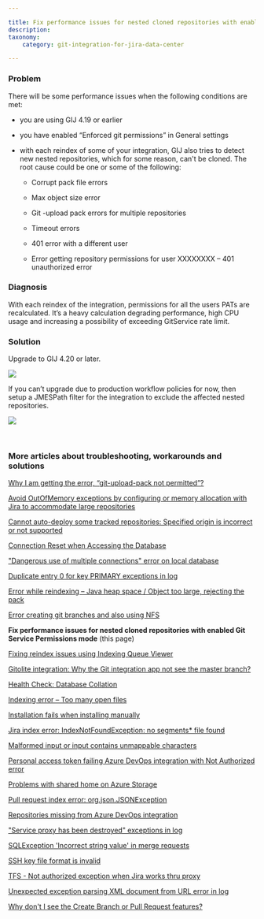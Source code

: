 ```yaml
---

title: Fix performance issues for nested cloned repositories with enabled Git Service Permissions mode
description:
taxonomy:
    category: git-integration-for-jira-data-center

---
```


<!-- TROUBLESHOOTING -->

### Problem

There will be some performance issues when the following conditions are met:

*   you are using GIJ 4.19 or earlier

*   you have enabled “Enforced git permissions” in General settings

*   with each reindex of some of your integration, GIJ also tries to detect new nested repositories, which for some reason, can't be cloned. The root cause could be one or some of the following:

    *   Corrupt pack file errors

    *   Max object size error

    *   Git -upload pack errors for multiple repositories

    *   Timeout errors

    *   401 error with a different user

    *   Error getting repository permissions for user XXXXXXXX – 401 unauthorized error

### Diagnosis

With each reindex of the integration, permissions for all the users PATs are recalculated. It’s a heavy calculation degrading performance, high CPU usage and increasing a possibility of exceeding GitService rate limit.

### Solution

Upgrade to GIJ 4.20 or later.

![](/wp-content/uploads/gij-gitserver-setup-jmespath-exclude-example.png)

If you can’t upgrade due to production workflow policies for now, then setup a JMESPath filter for the integration to exclude the affected nested repositories.

![](/wp-content/uploads/gij-gitserver-manage-apps-app-update.png)

&nbsp;

### More articles about troubleshooting, workarounds and solutions

[Why I am getting the error, “git-upload-pack not permitted”?](/git-integration-for-jira-data-center/why-i-am-getting-the-error-git-upload-pack-not-permitted-gij-self-managed/)

[Avoid OutOfMemory exceptions by configuring or memory allocation with Jira to accommodate large repositories](/git-integration-for-jira-data-center/avoid-outofmemory-exceptions-by-configuring-or-memory-allocation-with-jira-to-accommodate-large-repositories-gij-self-managed)

[Cannot auto-deploy some tracked repositories: Specified origin is incorrect or not supported](/git-integration-for-jira-data-center/Cannot-auto-deploy-some-tracked-repositories-gij-self-managed)

[Connection Reset when Accessing the Database](/git-integration-for-jira-data-center/Connection-reset-when-accessing-the-database-gij-self-managed)

["Dangerous use of multiple connections" error on local database](/git-integration-for-jira-data-center/Dangerous-use-of-multiple-connections-error-on-local-database-gij-self-managed)

[Duplicate entry 0 for key PRIMARY exceptions in log](/git-integration-for-jira-data-center/Duplicate-entry-0-for-key-PRIMARY-exceptions-in-log-gij-self-managed)

[Error while reindexing – Java heap space / Object too large, rejecting the pack](/git-integration-for-jira-data-center/Error-while-reindexing-Java-heap-space-Object-too-large,-rejecting-the-pack-gij-self-managed)

[Error creating git branches and also using NFS](/git-integration-for-jira-data-center/error-creating-git-branches-gitlabpropertiesnotinitializedexception-and-using-nfs-gij-self-managed)

**Fix performance issues for nested cloned repositories with enabled Git Service Permissions mode** (this page)

[Fixing reindex issues using Indexing Queue Viewer](/git-integration-for-jira-data-center/fixing-reindex-issues-using-indexing-queue-viewer)

[Gitolite integration: Why the Git integration app not see the master branch?](/git-integration-for-jira-data-center/Gitolite-integration--why-the-Git-integration-app-not-see-the-master-branch-gij-self-managed)

[Health Check: Database Collation](/git-integration-for-jira-data-center/Health-check--database-collation-gij-self-managed)

[Indexing error – Too many open files](/git-integration-for-jira-data-center/Indexing-error-Too-many-open-files-gij-self-managed)

[Installation fails when installing manually](/git-integration-for-jira-data-center/Installation-fails-when-installing-manually-gij-self-managed)

[Jira index error: IndexNotFoundException: no segments* file found](/git-integration-for-jira-data-center/Jira-index-error--IndexNotFoundException--no-segments-file-found)

[Malformed input or input contains unmappable characters](/git-integration-for-jira-data-center/Malformed-input-or-input-contains-unmappable-characters-gij-self-managed)

[Personal access token failing Azure DevOps integration with Not Authorized error](/git-integration-for-jira-data-center/Personal-access-token-failing-azure-devops-integration-with-Not-Authorized-error-gij-self-managed)

[Problems with shared home on Azure Storage](/git-integration-for-jira-data-center/Problems-with-shared-home-on-azure-storage-gij-self-managed)

[Pull request index error: org.json.JSONException](/git-integration-for-jira-data-center/Pull-request-index-error--JSONException-gij-self-managed)

[Repositories missing from Azure DevOps integration](/git-integration-for-jira-data-center/Repositories-missing-from-azure-devops-integration-gij-self-managed)

["Service proxy has been destroyed" exceptions in log](/git-integration-for-jira-data-center/service-proxy-has-been-destroyed-exceptions-in-log-gij-self-managed)

[SQLException 'Incorrect string value' in merge requests](/git-integration-for-jira-data-center/sqlexception-incorrect-string-value-in-merge-requests-gij-self-managed)

[SSH key file format is invalid](/git-integration-for-jira-data-center/ssh-key-file-format-is-invalid-gij-self-managed)

[TFS - Not authorized exception when Jira works thru proxy](/git-integration-for-jira-data-center/tfs-not-authorized-exception-when-jira-works-thru-proxy-gij-self-managed)

[Unexpected exception parsing XML document from URL error in log](/git-integration-for-jira-data-center/unexpected-exception-parsing-xml-document-from-url-error-in-log-gij-self-managed)

[Why don't I see the Create Branch or Pull Request features?](/git-integration-for-jira-data-center/why-dont-i-see-the-create-branch-or-pull-request-features-gij-self-managed)

